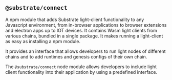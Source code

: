## `@substrate/connect`

A npm module that adds Substrate light-client functionality to any Javascript environment, from in-browser applications to browser extensions and electron apps up to IOT devices. It contains Wasm light clients from various chains, bundled in a single package. It makes running a light-client as easy as installing a npm module.

It provides an interface that allows developers to run light nodes of different chains and to add runtimes and genesis configs of their own chain.

The `@substrate/connect` node module allows developers to include light client functionality into their application by using a predefined interface.

